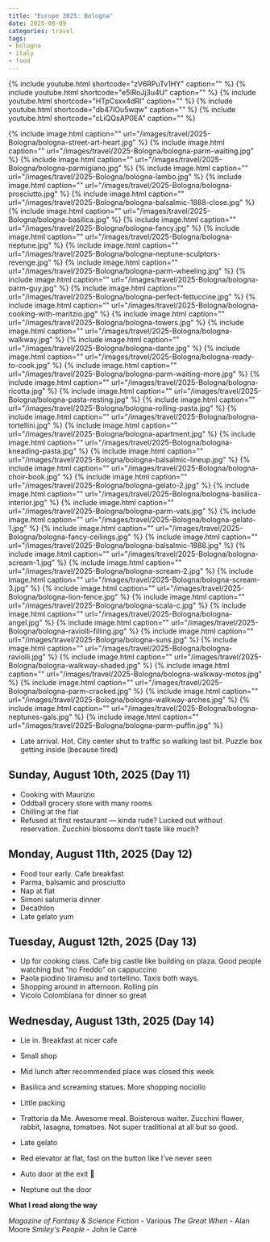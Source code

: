 ```yaml
---
title: "Europe 2025: Bologna"
date: 2025-08-09
categories: travel
tags:
- bologna
- italy
- food
---
```


{% include youtube.html shortcode="zV6RPuTv1HY" caption="" %}
{% include youtube.html shortcode="e5lRoJj3u4U" caption="" %}
{% include youtube.html shortcode="HTpCsxx4dRI" caption="" %}
{% include youtube.html shortcode="db47IOu5wqw" caption="" %}
{% include youtube.html shortcode="cLiQQsAP0EA" caption="" %}

{% include image.html caption="" url="/images/travel/2025-Bologna/bologna-street-art-heart.jpg" %}
{% include image.html caption="" url="/images/travel/2025-Bologna/bologna-parm-waiting.jpg" %}
{% include image.html caption="" url="/images/travel/2025-Bologna/bologna-parmigiano.jpg" %}
{% include image.html caption="" url="/images/travel/2025-Bologna/bologna-lambo.jpg" %}
{% include image.html caption="" url="/images/travel/2025-Bologna/bologna-prosciutto.jpg" %}
{% include image.html caption="" url="/images/travel/2025-Bologna/bologna-balsalmic-1888-close.jpg" %}
{% include image.html caption="" url="/images/travel/2025-Bologna/bologna-basilica.jpg" %}
{% include image.html caption="" url="/images/travel/2025-Bologna/bologna-fancy.jpg" %}
{% include image.html caption="" url="/images/travel/2025-Bologna/bologna-neptune.jpg" %}
{% include image.html caption="" url="/images/travel/2025-Bologna/bologna-neptune-sculptors-revenge.jpg" %}
{% include image.html caption="" url="/images/travel/2025-Bologna/bologna-parm-wheeling.jpg" %}
{% include image.html caption="" url="/images/travel/2025-Bologna/bologna-parm-guy.jpg" %}
{% include image.html caption="" url="/images/travel/2025-Bologna/bologna-perfect-fettuccine.jpg" %}
{% include image.html caption="" url="/images/travel/2025-Bologna/bologna-cooking-with-maritzio.jpg" %}
{% include image.html caption="" url="/images/travel/2025-Bologna/bologna-towers.jpg" %}
{% include image.html caption="" url="/images/travel/2025-Bologna/bologna-walkway.jpg" %}
{% include image.html caption="" url="/images/travel/2025-Bologna/bologna-dante.jpg" %}
{% include image.html caption="" url="/images/travel/2025-Bologna/bologna-ready-to-cook.jpg" %}
{% include image.html caption="" url="/images/travel/2025-Bologna/bologna-parm-waiting-more.jpg" %}
{% include image.html caption="" url="/images/travel/2025-Bologna/bologna-ricotta.jpg" %}
{% include image.html caption="" url="/images/travel/2025-Bologna/bologna-pasta-resting.jpg" %}
{% include image.html caption="" url="/images/travel/2025-Bologna/bologna-rolling-pasta.jpg" %}
{% include image.html caption="" url="/images/travel/2025-Bologna/bologna-tortellini.jpg" %}
{% include image.html caption="" url="/images/travel/2025-Bologna/bologna-apartment.jpg" %}
{% include image.html caption="" url="/images/travel/2025-Bologna/bologna-kneading-pasta.jpg" %}
{% include image.html caption="" url="/images/travel/2025-Bologna/bologna-balsalmic-lineup.jpg" %}
{% include image.html caption="" url="/images/travel/2025-Bologna/bologna-choir-book.jpg" %}
{% include image.html caption="" url="/images/travel/2025-Bologna/bologna-gelato-2.jpg" %}
{% include image.html caption="" url="/images/travel/2025-Bologna/bologna-basilica-interior.jpg" %}
{% include image.html caption="" url="/images/travel/2025-Bologna/bologna-parm-vats.jpg" %}
{% include image.html caption="" url="/images/travel/2025-Bologna/bologna-gelato-1.jpg" %}
{% include image.html caption="" url="/images/travel/2025-Bologna/bologna-fancy-ceilings.jpg" %}
{% include image.html caption="" url="/images/travel/2025-Bologna/bologna-balsalmic-1888.jpg" %}
{% include image.html caption="" url="/images/travel/2025-Bologna/bologna-scream-1.jpg" %}
{% include image.html caption="" url="/images/travel/2025-Bologna/bologna-scream-2.jpg" %}
{% include image.html caption="" url="/images/travel/2025-Bologna/bologna-scream-3.jpg" %}
{% include image.html caption="" url="/images/travel/2025-Bologna/bologna-lion-fence.jpg" %}
{% include image.html caption="" url="/images/travel/2025-Bologna/bologna-scala-c.jpg" %}
{% include image.html caption="" url="/images/travel/2025-Bologna/bologna-angel.jpg" %}
{% include image.html caption="" url="/images/travel/2025-Bologna/bologna-raviolli-filling.jpg" %}
{% include image.html caption="" url="/images/travel/2025-Bologna/bologna-suns.jpg" %}
{% include image.html caption="" url="/images/travel/2025-Bologna/bologna-raviolli.jpg" %}
{% include image.html caption="" url="/images/travel/2025-Bologna/bologna-walkway-shaded.jpg" %}
{% include image.html caption="" url="/images/travel/2025-Bologna/bologna-walkway-motos.jpg" %}
{% include image.html caption="" url="/images/travel/2025-Bologna/bologna-parm-cracked.jpg" %}
{% include image.html caption="" url="/images/travel/2025-Bologna/bologna-walkway-arches.jpg" %}
{% include image.html caption="" url="/images/travel/2025-Bologna/bologna-neptunes-gals.jpg" %}
{% include image.html caption="" url="/images/travel/2025-Bologna/bologna-parm-puffin.jpg" %}

- Late arrival. Hot. City center shut to traffic so walking last bit. Puzzle box getting inside (because tired)

Sunday, August 10th, 2025 (Day 11)
------------------------------
- Cooking with Maurizio
- Oddball grocery store with many rooms
- Chilling at the flat
- Refused at first restaurant — kinda rude? Lucked out without reservation. Zucchini blossoms don’t taste like much?

Monday, August 11th, 2025 (Day 12)
------------------------------
- Food tour early. Cafe breakfast
- Parma, balsamic and prosciutto
- Nap at flat
- Simoni salumeria dinner
- Decathlon
- Late gelato yum

Tuesday, August 12th, 2025 (Day 13)
------------------------------
- Up for cooking class. Cafe big castle like building on plaza. Good people watching but “no Freddo” on cappuccino
- Paola piodino tiramisu and tortellino. Taxis both ways.
- Shopping around in afternoon. Rolling pin
- Vicolo Colombiana for dinner so great

Wednesday, August 13th, 2025 (Day 14)
------------------------------
- Lie in. Breakfast at nicer cafe
- Small shop
- Mid lunch after recommended place was closed this week
- Basilica and screaming statues. More shopping nociollo
- Little packing
- Trattoria da Me. Awesome meal. Boisterous waiter. Zucchini flower, rabbit, lasagna, tomatoes. Not super traditional at all but so good.
- Late gelato

- Red elevator at flat, fast on the button like I've never seen
- Auto door at the exit 🚪
- Neptune out the door

**What I read along the way**

_Magazine of Fantasy & Science Fiction_ - Various
_The Great When_ - Alan Moore
_Smiley's People_ - John le Carré
